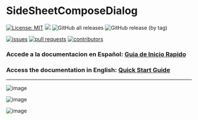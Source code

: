 # SideSheetComposeDialog

[![License: MIT](https://img.shields.io/badge/License-MIT-yellow.svg)](https://opensource.org/licenses/MIT)
[![](https://jitpack.io/v/brunonavarro/SideSheetComposeDialog.svg)](https://jitpack.io/#brunonavarro/SideSheetComposeDialog)
![GitHub all releases](https://img.shields.io/github/downloads/brunonavarro/SideSheetComposeDialog/total)
![GitHub release (by tag)](https://img.shields.io/github/downloads/brunonavarro/SideSheetComposeDialog/1.0.0/total)


[![issues](https://img.shields.io/github/issues/brunonavarro/SideSheetComposeDialog?style=for-the-badge)](https://github.com/brunonavarro/SideSheetComposeDialog/issues)
[![pull requests](https://img.shields.io/github/issues-pr/brunonavarro/SideSheetComposeDialog?style=for-the-badge)](https://github.com/brunonavarro/SideSheetComposeDialog/pulls)
[![contributors](https://img.shields.io/github/contributors/brunonavarro/SideSheetComposeDialog?style=for-the-badge)](https://github.com/brunonavarro/SideSheetComposeDialog/graphs/contributors)

### Accede a la documentacion en Español: [Guia de Inicio Rapido](https://github.com/brunonavarro/SideSheetComposeDialog/blob/master/docs/README_es.md)

### Access the documentation in English: [Quick Start Guide](https://github.com/brunonavarro/SideSheetComposeDialog/blob/master/docs/README_en.md)

---

![image](https://github.com/brunonavarro/SideSheetComposeDialog/assets/25406162/05accf21-ed5e-4ab7-91f5-134c3e3bdf9f)

![image](https://github.com/brunonavarro/SideSheetComposeDialog/assets/25406162/9c8cde49-8d20-45bf-a4d5-8b6348d49542)

![image](https://github.com/brunonavarro/SideSheetComposeDialog/assets/25406162/1bbdc7dc-68f9-4658-b637-dee907fe0fe6)
